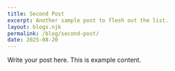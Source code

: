 ```yaml
---
title: Second Post
excerpt: Another sample post to flesh out the list.
layout: blogs.njk
permalink: /blog/second-post/
date: 2025-08-20
---
```


Write your post here. This is example content.
